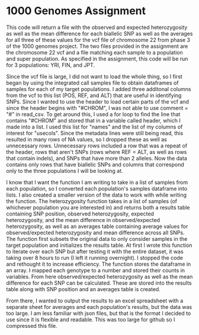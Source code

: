 # 1000 Genomes Assignment
This code will return a file with the observed and expected heterozygosity as well as the mean difference for each biallelic SNP as well as the averages for all three of these values for the vcf file of chromosome 22 from phase 3 of the 1000 genomes project. The two files provided in the assignment are the chromosome 22 vcf and a file matching each sample to a population and super population. As specified in the assignment, this code will be run for 3 populations: YRI, FIN, and JPT.

Since the vcf file is large, I did not want to load the whole thing, so I first began by using the integrated call samples file to obtain dataframes of samples for each of my target populations. I added three additonal columns from the vcf to this list (POS, REF, and ALT) that are useful in identifying SNPs. Since I wanted to use the header to load certain parts of the vcf and since the header begins with "#CHROM", I was not able to use comment = "#" in read_csv. To get around this, I used a for loop to find the line that contains "#CHROM" and stored that in a variable called header, which I made into a list. I used this list for "names" and the list of my columns of interest for "usecols". Since the metadata lines were still being read, this resulted in many rows of NA values, so I dropped these as well as unnecessary rows. Unnecessary rows included a row that was a repeat of the header, rows that aren't SNPs (rows where REF = ALT, as well as rows that contain indels), and SNPs that have more than 2 alleles. Now the data contains only rows that have biallelic SNPs and columns that correspond only to the three populations I will be looking at.

I know that I want the function I am writing to take in a list of samples from each population, so I converted each population's samples dataframe into lists. I also created a smaller version of the data to work with while writing the function. The heterozygosity function takes in a list of samples (of whichever population you are interested in) and returns both a results table containing SNP position, observed heterozygosity, expected heterozygosity, and the mean difference in observed/expected heterozygosity, as well as an averages table containing average values for observed/expected heterozygosity and mean difference across all SNPs. The function first subsets the original data to only consider samples in the target population and initializes the results table. At first I wrote this function to iterate over each SNP but after testing it with the entire dataset, it was taking over 8 hours to run (I left it running overnight). I stopped the code and rethought it to increase efficiency. The function stores the dataframe in an array. I mapped each genotype to a number and stored their counts in variables. From here observed/expected heterozygosity as well as the mean difference for each SNP can be calculated. These are stored into the results table along with SNP position and an averages table is created.

From there, I wanted to output the results to an excel spreadsheet with a separate sheet for averages and each population's results, but the data was too large. I am less familiar with json files, but that is the format I decided to use since it is flexible and readable. This was too large for github so I compressed this file.
